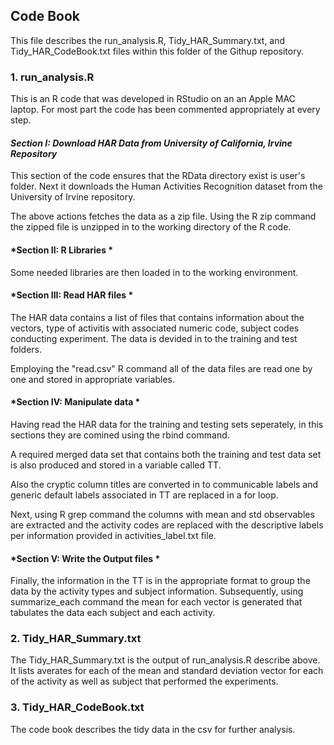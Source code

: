 ## Code Book

This file describes the run_analysis.R, Tidy_HAR_Summary.txt, and Tidy_HAR_CodeBook.txt files within this folder of the Githup repository.

### 1. run_analysis.R
This is an R code that was developed in RStudio on an an Apple MAC laptop. For most part the code has been commented appropriately at every step.

#### *Section I: Download HAR Data from University of California, Irvine Repository*

This section of the code ensures that the RData directory exist is user's folder. 
Next it downloads the Human Activities Recognition dataset from the University of Irvine repository.  

The above actions fetches the data as a zip file. Using the R zip command the zipped file is unzipped in to the working directory of the R code.

#### *Section II: R Libraries *
Some needed libraries are then loaded in to the working environment.

#### *Section III: Read HAR files *
The HAR data contains a list of files that contains information about the vectors, type of activitis with associated numeric code, subject codes conducting experiment. The data is devided in to the training and test folders.

Employing the "read.csv" R command all of the data files are read one by one and stored in appropriate variables.

#### *Section IV: Manipulate data *
Having read the HAR data for the training and testing sets seperately, in this sections they are comined using the rbind command. 

A required merged data set that contains both the training and test data set is also produced and stored in a variable called TT.

Also the cryptic column titles are converted in to communicable labels and generic default labels associated in TT are replaced in a for loop.

Next, using R grep command the columns with mean and std observables are extracted and the activity codes are replaced with the descriptive labels per information provided in activities_label.txt file.

#### *Section V: Write the Output files *
Finally, the information in the TT is in the appropriate format to group the data by the activity types and subject information.  Subsequently, using summarize_each command the mean for each vector is generated that tabulates the data each subject and each activity. 

### 2. Tidy_HAR_Summary.txt

The Tidy_HAR_Summary.txt is the output of run_analysis.R describe above. It lists averates for each of the mean and standard deviation vector for each of the activity as well as subject that performed the experiments.

### 3. Tidy_HAR_CodeBook.txt

The code book describes the tidy data in the csv for further analysis. 